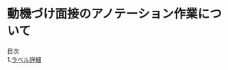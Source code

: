 # 動機づけ面接のアノテーション作業について
目次  
1.[ラベル詳細](https://github.com/Ryutaro-1104/motivational-interviewing-manual/blob/main/Lavel-manual.md "Lavel-manual")
